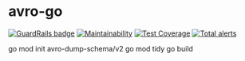 # avro-go
[![GuardRails badge](https://api.guardrails.io/v2/badges/sangshuduo/avro-go.svg?token=01c764544e9ec795f045ca33fc40f1341fafba6c0b8c61fa0fe8fb1031b6539c&provider=github)](https://dashboard.guardrails.io/gh/sangshuduo/77643)
[![Maintainability](https://api.codeclimate.com/v1/badges/ab8fac0736e53e90df53/maintainability)](https://codeclimate.com/github/sangshuduo/avro-go/maintainability)
[![Test Coverage](https://api.codeclimate.com/v1/badges/ab8fac0736e53e90df53/test_coverage)](https://codeclimate.com/github/sangshuduo/avro-go/test_coverage)
[![Total alerts](https://img.shields.io/lgtm/alerts/g/sangshuduo/avro-go.svg?logo=lgtm&logoWidth=18)](https://lgtm.com/projects/g/sangshuduo/avro-go/alerts/)


go mod init avro-dump-schema/v2
go mod tidy
go build
